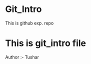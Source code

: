 # Git_Intro
This is github  exp.  repo
<h1>This is git_intro file</h1>
Author :- Tushar 

<!-- After modifiying file 2 step process -->
<!-- git add -->
<!-- git commit -->



